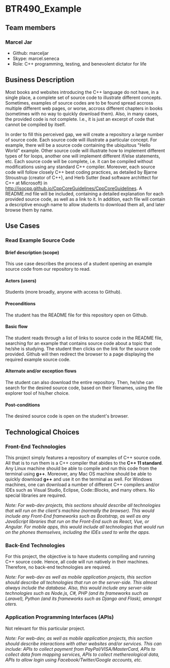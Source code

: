 # BTR490_Example

## Team members

### Marcel Jar 
- Github: marceljar 
- Skype: marcel.seneca
- Role: C++ programming, testing, and benevolent dictator for life

## Business Description

Most books and websites introducing the C++ language do not have, in a single place, a complete set of source code to illustrate different concepts. Sometimes, examples of source codes are to be found spread accross multiple different web pages, or worse, accross different chapters in books (sometimes with no way to quickly download them). Also, in many cases, the provided code is not complete. I.e., it is just an excerpt of code that cannot be compiled by itself.

In order to fill this perceived gap, we will create a repository a large number of source code. Each source code will illustrate a particular concept. For example, there will be a source code containing the ubiquitous "Hello World" example. Other source code will illustrate how to implement different types of for loops, another one will implement different if/else statements, etc. Each source code will be complete, i.e. it can be compiled without modifications using any standard C++ compiler. Moreover, each source code will follow closely C++ best coding practices, as detailed by Bjarne Stroustrup (creator of C++), and Herb Sutter (lead software archittect for C++ at Microsoft) in http://isocpp.github.io/CppCoreGuidelines/CppCoreGuidelines. A README.md file will be included, containing a detailed explanation for each provided source code, as well as a link to it. In addition, each file will contain a descriptive enough name to allow students to download them all, and later browse them by name.

## Use Cases

### Read Example Source Code

#### Brief description (scope)
This use case describes the process of a student opening an example source code from our repository to read.

#### Actors (users)
Students (more broadly, anyone with access to Github).

#### Preconditions
The student has the README file for this repository open on Github.

#### Basic flow
The student reads through a list of links to source code in the README file, searching for an example that contains source code about a topic that he/she is studying. The student then clicks on the link for the source code provided. Github will then redirect the browser to a page displaying the required example source code.

#### Alternate and/or exception flows
The student can also download the entire repository. Then, he/she can search for the desired source code, based on their filenames, using the file explorer tool of his/her choice.

#### Post-conditions
The desired source code is open on the student's browser.

## Technological Choices

### Front-End Technologies

 This project simply features a repository of examples of C++ source code. All that is to run them is a C++ compiler that abides to the **C++ 11 standard**. Any Linux machine should be able to compile and run this code from the terminal using **g++**. Moreover, any Mac OS machine should be able to quickly download **g++** and use it on the terminal as well. For Windows machines, one can download a number of different C++ compilers and/or IDEs such as Visual Studio, Eclipse, Code::Blocks, and many others. No special libraries are required. 

 *Note: For web-dev projects, this sections should describe all technologies that will run on the client's machine (normally the browser). This would include any Front-End frameworks such as Bootstrap, as well as any JavaScript libraries that run on the Front-End such as React, Vue, or Angular. For mobile apps, this would include all technologies that would run on the phones themselves, including the IDEs used to write the apps.*

### Back-End Technologies

For this project, the objective is to have students compiling and running C++ source code. Hence, all code will run natively in their machines. Therefore, no back-end technologies are required.

*Note: For web-dev as well as mobile application projects, this section should describe all technologies that run on the server-side. This almost always include the database. Also, this would include any server-side technologies such as Node.js, C#, PHP (and its frameworks such as Laravel), Python (and its frameworks such as Django and Flask), amongst oters.*

### Application Programming Interfaces (APIs)

Not relevant for this particular project.

*Note: For web-dev, as well as mobile application projects, this section should describe interactions with other websites and/or services. This can include: APIs to collect payment from PayPal/VISA/MasterCard, APIs to collect data from mapping services, APIs to collect methereological data, APIs to allow login using Facebook/Twitter/Google accounts, etc.*
